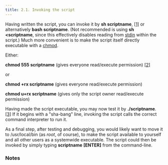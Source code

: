 ```yaml
---
title: 2.1. Invoking the script
---
```



Having written the script, you can invoke it by **sh scriptname**, [[1]](#FTN.AEN300) or alternatively **bash scriptname**. (Not recommended is using **sh <scriptname**, since this effectively disables reading from [stdin](ioredirintro.html#STDINOUTDEF) within the script.) Much more convenient is to make the script itself directly executable with a [chmod](basic.html#CHMODREF).

Either:

**chmod 555 scriptname** (gives everyone read/execute permission) [[2]](#FTN.AEN315)

or

**chmod +rx scriptname** (gives everyone read/execute permission)

**chmod u+rx scriptname** (gives only the script owner read/execute permission)

Having made the script executable, you may now test it by **./scriptname**. [[3]](#FTN.AEN327) If it begins with a "sha-bang" line, invoking the script calls the correct command interpreter to run it.

As a final step, after testing and debugging, you would likely want to move it to /usr/local/bin (as _root_, of course), to make the script available to yourself and all other users as a systemwide executable. The script could then be invoked by simply typing **scriptname** **[ENTER]** from the command-line.

### Notes

|   |   |
|---|---|
[^1]: Caution: invoking a _Bash_ script by **sh scriptname** turns off Bash-specific extensions, and the script may therefore fail to execute.
[^2]: A script needs _read_, as well as execute permission for it to run, since the shell needs to be able to read it.
[^3]: Why not simply invoke the script with **scriptname**? If the directory you are in ([$PWD](internalvariables.html#PWDREF)) is where scriptname is located, why doesn't this work? This fails because, for security reasons, the current directory (./) is not by default included in a user's [$PATH](internalvariables.html#PATHREF). It is therefore necessary to explicitly invoke the script in the current directory with a **./scriptname**.
